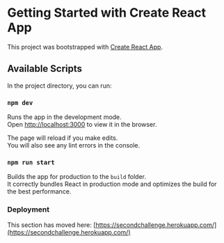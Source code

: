 # Getting Started with Create React App

This project was bootstrapped with [Create React App](https://github.com/facebook/create-react-app).

## Available Scripts

In the project directory, you can run:

### `npm dev`

Runs the app in the development mode.\
Open [http://localhost:3000](http://localhost:3000) to view it in the browser.

The page will reload if you make edits.\
You will also see any lint errors in the console.

### `npm run start`

Builds the app for production to the `build` folder.\
It correctly bundles React in production mode and optimizes the build for the best performance.


### Deployment

This section has moved here: [https://secondchallenge.herokuapp.com/](https://secondchallenge.herokuapp.com/)
